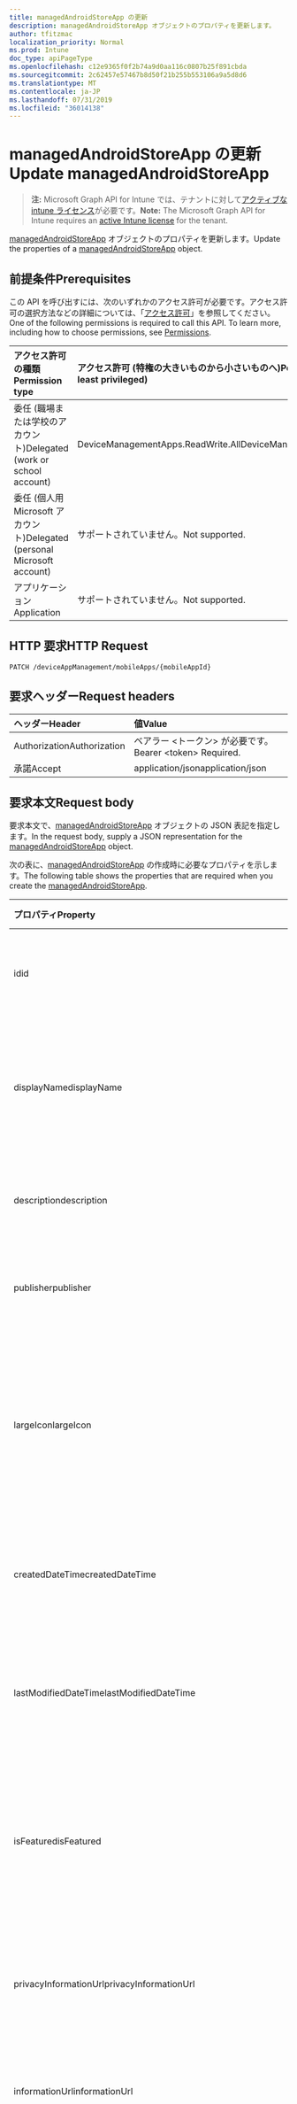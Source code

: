 ```yaml
---
title: managedAndroidStoreApp の更新
description: managedAndroidStoreApp オブジェクトのプロパティを更新します。
author: tfitzmac
localization_priority: Normal
ms.prod: Intune
doc_type: apiPageType
ms.openlocfilehash: c12e9365f0f2b74a9d0aa116c0807b25f891cbda
ms.sourcegitcommit: 2c62457e57467b8d50f21b255b553106a9a5d8d6
ms.translationtype: MT
ms.contentlocale: ja-JP
ms.lasthandoff: 07/31/2019
ms.locfileid: "36014138"
---
```

# <a name="update-managedandroidstoreapp"></a><span data-ttu-id="c9d37-103">managedAndroidStoreApp の更新</span><span class="sxs-lookup"><span data-stu-id="c9d37-103">Update managedAndroidStoreApp</span></span>

> <span data-ttu-id="c9d37-104">**注:** Microsoft Graph API for Intune では、テナントに対して[アクティブな intune ライセンス](https://go.microsoft.com/fwlink/?linkid=839381)が必要です。</span><span class="sxs-lookup"><span data-stu-id="c9d37-104">**Note:** The Microsoft Graph API for Intune requires an [active Intune license](https://go.microsoft.com/fwlink/?linkid=839381) for the tenant.</span></span>

<span data-ttu-id="c9d37-105">[managedAndroidStoreApp](../resources/intune-apps-managedandroidstoreapp.md) オブジェクトのプロパティを更新します。</span><span class="sxs-lookup"><span data-stu-id="c9d37-105">Update the properties of a [managedAndroidStoreApp](../resources/intune-apps-managedandroidstoreapp.md) object.</span></span>

## <a name="prerequisites"></a><span data-ttu-id="c9d37-106">前提条件</span><span class="sxs-lookup"><span data-stu-id="c9d37-106">Prerequisites</span></span>
<span data-ttu-id="c9d37-p101">この API を呼び出すには、次のいずれかのアクセス許可が必要です。アクセス許可の選択方法などの詳細については、「[アクセス許可](/graph/permissions-reference)」を参照してください。</span><span class="sxs-lookup"><span data-stu-id="c9d37-p101">One of the following permissions is required to call this API. To learn more, including how to choose permissions, see [Permissions](/graph/permissions-reference).</span></span>

|<span data-ttu-id="c9d37-109">アクセス許可の種類</span><span class="sxs-lookup"><span data-stu-id="c9d37-109">Permission type</span></span>|<span data-ttu-id="c9d37-110">アクセス許可 (特権の大きいものから小さいものへ)</span><span class="sxs-lookup"><span data-stu-id="c9d37-110">Permissions (from most to least privileged)</span></span>|
|:---|:---|
|<span data-ttu-id="c9d37-111">委任 (職場または学校のアカウント)</span><span class="sxs-lookup"><span data-stu-id="c9d37-111">Delegated (work or school account)</span></span>|<span data-ttu-id="c9d37-112">DeviceManagementApps.ReadWrite.All</span><span class="sxs-lookup"><span data-stu-id="c9d37-112">DeviceManagementApps.ReadWrite.All</span></span>|
|<span data-ttu-id="c9d37-113">委任 (個人用 Microsoft アカウント)</span><span class="sxs-lookup"><span data-stu-id="c9d37-113">Delegated (personal Microsoft account)</span></span>|<span data-ttu-id="c9d37-114">サポートされていません。</span><span class="sxs-lookup"><span data-stu-id="c9d37-114">Not supported.</span></span>|
|<span data-ttu-id="c9d37-115">アプリケーション</span><span class="sxs-lookup"><span data-stu-id="c9d37-115">Application</span></span>|<span data-ttu-id="c9d37-116">サポートされていません。</span><span class="sxs-lookup"><span data-stu-id="c9d37-116">Not supported.</span></span>|

## <a name="http-request"></a><span data-ttu-id="c9d37-117">HTTP 要求</span><span class="sxs-lookup"><span data-stu-id="c9d37-117">HTTP Request</span></span>
<!-- {
  "blockType": "ignored"
}
-->
``` http
PATCH /deviceAppManagement/mobileApps/{mobileAppId}
```

## <a name="request-headers"></a><span data-ttu-id="c9d37-118">要求ヘッダー</span><span class="sxs-lookup"><span data-stu-id="c9d37-118">Request headers</span></span>
|<span data-ttu-id="c9d37-119">ヘッダー</span><span class="sxs-lookup"><span data-stu-id="c9d37-119">Header</span></span>|<span data-ttu-id="c9d37-120">値</span><span class="sxs-lookup"><span data-stu-id="c9d37-120">Value</span></span>|
|:---|:---|
|<span data-ttu-id="c9d37-121">Authorization</span><span class="sxs-lookup"><span data-stu-id="c9d37-121">Authorization</span></span>|<span data-ttu-id="c9d37-122">ベアラー &lt;トークン&gt; が必要です。</span><span class="sxs-lookup"><span data-stu-id="c9d37-122">Bearer &lt;token&gt; Required.</span></span>|
|<span data-ttu-id="c9d37-123">承諾</span><span class="sxs-lookup"><span data-stu-id="c9d37-123">Accept</span></span>|<span data-ttu-id="c9d37-124">application/json</span><span class="sxs-lookup"><span data-stu-id="c9d37-124">application/json</span></span>|

## <a name="request-body"></a><span data-ttu-id="c9d37-125">要求本文</span><span class="sxs-lookup"><span data-stu-id="c9d37-125">Request body</span></span>
<span data-ttu-id="c9d37-126">要求本文で、[managedAndroidStoreApp](../resources/intune-apps-managedandroidstoreapp.md) オブジェクトの JSON 表記を指定します。</span><span class="sxs-lookup"><span data-stu-id="c9d37-126">In the request body, supply a JSON representation for the [managedAndroidStoreApp](../resources/intune-apps-managedandroidstoreapp.md) object.</span></span>

<span data-ttu-id="c9d37-127">次の表に、[managedAndroidStoreApp](../resources/intune-apps-managedandroidstoreapp.md) の作成時に必要なプロパティを示します。</span><span class="sxs-lookup"><span data-stu-id="c9d37-127">The following table shows the properties that are required when you create the [managedAndroidStoreApp](../resources/intune-apps-managedandroidstoreapp.md).</span></span>

|<span data-ttu-id="c9d37-128">プロパティ</span><span class="sxs-lookup"><span data-stu-id="c9d37-128">Property</span></span>|<span data-ttu-id="c9d37-129">型</span><span class="sxs-lookup"><span data-stu-id="c9d37-129">Type</span></span>|<span data-ttu-id="c9d37-130">説明</span><span class="sxs-lookup"><span data-stu-id="c9d37-130">Description</span></span>|
|:---|:---|:---|
|<span data-ttu-id="c9d37-131">id</span><span class="sxs-lookup"><span data-stu-id="c9d37-131">id</span></span>|<span data-ttu-id="c9d37-132">文字列</span><span class="sxs-lookup"><span data-stu-id="c9d37-132">String</span></span>|<span data-ttu-id="c9d37-133">エンティティのキー。</span><span class="sxs-lookup"><span data-stu-id="c9d37-133">Key of the entity.</span></span> <span data-ttu-id="c9d37-134">[mobileApp](../resources/intune-apps-mobileapp.md) から継承します</span><span class="sxs-lookup"><span data-stu-id="c9d37-134">Inherited from [mobileApp](../resources/intune-apps-mobileapp.md)</span></span>|
|<span data-ttu-id="c9d37-135">displayName</span><span class="sxs-lookup"><span data-stu-id="c9d37-135">displayName</span></span>|<span data-ttu-id="c9d37-136">文字列</span><span class="sxs-lookup"><span data-stu-id="c9d37-136">String</span></span>|<span data-ttu-id="c9d37-137">管理者が提供またはインポートしたアプリのタイトル。</span><span class="sxs-lookup"><span data-stu-id="c9d37-137">The admin provided or imported title of the app.</span></span> <span data-ttu-id="c9d37-138">[mobileApp](../resources/intune-apps-mobileapp.md) から継承します</span><span class="sxs-lookup"><span data-stu-id="c9d37-138">Inherited from [mobileApp](../resources/intune-apps-mobileapp.md)</span></span>|
|<span data-ttu-id="c9d37-139">description</span><span class="sxs-lookup"><span data-stu-id="c9d37-139">description</span></span>|<span data-ttu-id="c9d37-140">String</span><span class="sxs-lookup"><span data-stu-id="c9d37-140">String</span></span>|<span data-ttu-id="c9d37-141">アプリの説明。</span><span class="sxs-lookup"><span data-stu-id="c9d37-141">The description of the app.</span></span> <span data-ttu-id="c9d37-142">[mobileApp](../resources/intune-apps-mobileapp.md) から継承します</span><span class="sxs-lookup"><span data-stu-id="c9d37-142">Inherited from [mobileApp](../resources/intune-apps-mobileapp.md)</span></span>|
|<span data-ttu-id="c9d37-143">publisher</span><span class="sxs-lookup"><span data-stu-id="c9d37-143">publisher</span></span>|<span data-ttu-id="c9d37-144">String</span><span class="sxs-lookup"><span data-stu-id="c9d37-144">String</span></span>|<span data-ttu-id="c9d37-145">アプリの発行元。</span><span class="sxs-lookup"><span data-stu-id="c9d37-145">The publisher of the app.</span></span> <span data-ttu-id="c9d37-146">[mobileApp](../resources/intune-apps-mobileapp.md) から継承します</span><span class="sxs-lookup"><span data-stu-id="c9d37-146">Inherited from [mobileApp](../resources/intune-apps-mobileapp.md)</span></span>|
|<span data-ttu-id="c9d37-147">largeIcon</span><span class="sxs-lookup"><span data-stu-id="c9d37-147">largeIcon</span></span>|[<span data-ttu-id="c9d37-148">mimeContent</span><span class="sxs-lookup"><span data-stu-id="c9d37-148">mimeContent</span></span>](../resources/intune-shared-mimecontent.md)|<span data-ttu-id="c9d37-149">アプリの詳細に表示され、アイコンのアップロードに使用される大きいアイコン。</span><span class="sxs-lookup"><span data-stu-id="c9d37-149">The large icon, to be displayed in the app details and used for upload of the icon.</span></span> <span data-ttu-id="c9d37-150">[mobileApp](../resources/intune-apps-mobileapp.md) から継承します</span><span class="sxs-lookup"><span data-stu-id="c9d37-150">Inherited from [mobileApp](../resources/intune-apps-mobileapp.md)</span></span>|
|<span data-ttu-id="c9d37-151">createdDateTime</span><span class="sxs-lookup"><span data-stu-id="c9d37-151">createdDateTime</span></span>|<span data-ttu-id="c9d37-152">DateTimeOffset</span><span class="sxs-lookup"><span data-stu-id="c9d37-152">DateTimeOffset</span></span>|<span data-ttu-id="c9d37-153">アプリが作成された日時。</span><span class="sxs-lookup"><span data-stu-id="c9d37-153">The date and time the app was created.</span></span> <span data-ttu-id="c9d37-154">[mobileApp](../resources/intune-apps-mobileapp.md) から継承します</span><span class="sxs-lookup"><span data-stu-id="c9d37-154">Inherited from [mobileApp](../resources/intune-apps-mobileapp.md)</span></span>|
|<span data-ttu-id="c9d37-155">lastModifiedDateTime</span><span class="sxs-lookup"><span data-stu-id="c9d37-155">lastModifiedDateTime</span></span>|<span data-ttu-id="c9d37-156">DateTimeOffset</span><span class="sxs-lookup"><span data-stu-id="c9d37-156">DateTimeOffset</span></span>|<span data-ttu-id="c9d37-157">アプリが最後に変更された日時。</span><span class="sxs-lookup"><span data-stu-id="c9d37-157">The date and time the app was last modified.</span></span> <span data-ttu-id="c9d37-158">[mobileApp](../resources/intune-apps-mobileapp.md) から継承します</span><span class="sxs-lookup"><span data-stu-id="c9d37-158">Inherited from [mobileApp](../resources/intune-apps-mobileapp.md)</span></span>|
|<span data-ttu-id="c9d37-159">isFeatured</span><span class="sxs-lookup"><span data-stu-id="c9d37-159">isFeatured</span></span>|<span data-ttu-id="c9d37-160">Boolean</span><span class="sxs-lookup"><span data-stu-id="c9d37-160">Boolean</span></span>|<span data-ttu-id="c9d37-161">アプリが管理者のおすすめとしてマークされたかどうかを示す値。[mobileApp](../resources/intune-apps-mobileapp.md) から継承します</span><span class="sxs-lookup"><span data-stu-id="c9d37-161">The value indicating whether the app is marked as featured by the admin. Inherited from [mobileApp](../resources/intune-apps-mobileapp.md)</span></span>|
|<span data-ttu-id="c9d37-162">privacyInformationUrl</span><span class="sxs-lookup"><span data-stu-id="c9d37-162">privacyInformationUrl</span></span>|<span data-ttu-id="c9d37-163">String</span><span class="sxs-lookup"><span data-stu-id="c9d37-163">String</span></span>|<span data-ttu-id="c9d37-164">プライバシーに関する声明の URL。</span><span class="sxs-lookup"><span data-stu-id="c9d37-164">The privacy statement Url.</span></span> <span data-ttu-id="c9d37-165">[mobileApp](../resources/intune-apps-mobileapp.md) から継承します</span><span class="sxs-lookup"><span data-stu-id="c9d37-165">Inherited from [mobileApp](../resources/intune-apps-mobileapp.md)</span></span>|
|<span data-ttu-id="c9d37-166">informationUrl</span><span class="sxs-lookup"><span data-stu-id="c9d37-166">informationUrl</span></span>|<span data-ttu-id="c9d37-167">String</span><span class="sxs-lookup"><span data-stu-id="c9d37-167">String</span></span>|<span data-ttu-id="c9d37-168">詳細情報の URL。</span><span class="sxs-lookup"><span data-stu-id="c9d37-168">The more information Url.</span></span> <span data-ttu-id="c9d37-169">[mobileApp](../resources/intune-apps-mobileapp.md) から継承します</span><span class="sxs-lookup"><span data-stu-id="c9d37-169">Inherited from [mobileApp](../resources/intune-apps-mobileapp.md)</span></span>|
|<span data-ttu-id="c9d37-170">owner</span><span class="sxs-lookup"><span data-stu-id="c9d37-170">owner</span></span>|<span data-ttu-id="c9d37-171">String</span><span class="sxs-lookup"><span data-stu-id="c9d37-171">String</span></span>|<span data-ttu-id="c9d37-172">アプリの所有者。</span><span class="sxs-lookup"><span data-stu-id="c9d37-172">The owner of the app.</span></span> <span data-ttu-id="c9d37-173">[mobileApp](../resources/intune-apps-mobileapp.md) から継承します</span><span class="sxs-lookup"><span data-stu-id="c9d37-173">Inherited from [mobileApp](../resources/intune-apps-mobileapp.md)</span></span>|
|<span data-ttu-id="c9d37-174">developer</span><span class="sxs-lookup"><span data-stu-id="c9d37-174">developer</span></span>|<span data-ttu-id="c9d37-175">String</span><span class="sxs-lookup"><span data-stu-id="c9d37-175">String</span></span>|<span data-ttu-id="c9d37-176">アプリの開発者。</span><span class="sxs-lookup"><span data-stu-id="c9d37-176">The developer of the app.</span></span> <span data-ttu-id="c9d37-177">[mobileApp](../resources/intune-apps-mobileapp.md) から継承します</span><span class="sxs-lookup"><span data-stu-id="c9d37-177">Inherited from [mobileApp](../resources/intune-apps-mobileapp.md)</span></span>|
|<span data-ttu-id="c9d37-178">notes</span><span class="sxs-lookup"><span data-stu-id="c9d37-178">notes</span></span>|<span data-ttu-id="c9d37-179">String</span><span class="sxs-lookup"><span data-stu-id="c9d37-179">String</span></span>|<span data-ttu-id="c9d37-180">アプリ用のメモ。</span><span class="sxs-lookup"><span data-stu-id="c9d37-180">Notes for the app.</span></span> <span data-ttu-id="c9d37-181">[mobileApp](../resources/intune-apps-mobileapp.md) から継承します</span><span class="sxs-lookup"><span data-stu-id="c9d37-181">Inherited from [mobileApp](../resources/intune-apps-mobileapp.md)</span></span>|
|<span data-ttu-id="c9d37-182">publishingState</span><span class="sxs-lookup"><span data-stu-id="c9d37-182">publishingState</span></span>|[<span data-ttu-id="c9d37-183">mobileAppPublishingState</span><span class="sxs-lookup"><span data-stu-id="c9d37-183">mobileAppPublishingState</span></span>](../resources/intune-apps-mobileapppublishingstate.md)|<span data-ttu-id="c9d37-184">アプリの発行の状態。</span><span class="sxs-lookup"><span data-stu-id="c9d37-184">The publishing state for the app.</span></span> <span data-ttu-id="c9d37-185">アプリが発行されていない限り、アプリを割り当てることができません。</span><span class="sxs-lookup"><span data-stu-id="c9d37-185">The app cannot be assigned unless the app is published.</span></span> <span data-ttu-id="c9d37-186">[MobileApp](../resources/intune-apps-mobileapp.md)から継承されます。</span><span class="sxs-lookup"><span data-stu-id="c9d37-186">Inherited from [mobileApp](../resources/intune-apps-mobileapp.md).</span></span> <span data-ttu-id="c9d37-187">可能な値は、`notPublished`、`processing`、`published` です。</span><span class="sxs-lookup"><span data-stu-id="c9d37-187">Possible values are: `notPublished`, `processing`, `published`.</span></span>|
|<span data-ttu-id="c9d37-188">appAvailability</span><span class="sxs-lookup"><span data-stu-id="c9d37-188">appAvailability</span></span>|[<span data-ttu-id="c9d37-189">managedAppAvailability</span><span class="sxs-lookup"><span data-stu-id="c9d37-189">managedAppAvailability</span></span>](../resources/intune-apps-managedappavailability.md)|<span data-ttu-id="c9d37-190">アプリケーションの可用性。</span><span class="sxs-lookup"><span data-stu-id="c9d37-190">The Application's availability.</span></span> <span data-ttu-id="c9d37-191">[Managedapp](../resources/intune-apps-managedapp.md)から継承されます。</span><span class="sxs-lookup"><span data-stu-id="c9d37-191">Inherited from [managedApp](../resources/intune-apps-managedapp.md).</span></span> <span data-ttu-id="c9d37-192">可能な値は、`global`、`lineOfBusiness` です。</span><span class="sxs-lookup"><span data-stu-id="c9d37-192">Possible values are: `global`, `lineOfBusiness`.</span></span>|
|<span data-ttu-id="c9d37-193">version</span><span class="sxs-lookup"><span data-stu-id="c9d37-193">version</span></span>|<span data-ttu-id="c9d37-194">String</span><span class="sxs-lookup"><span data-stu-id="c9d37-194">String</span></span>|<span data-ttu-id="c9d37-195">アプリケーションのバージョン。</span><span class="sxs-lookup"><span data-stu-id="c9d37-195">The Application's version.</span></span> <span data-ttu-id="c9d37-196">[managedApp](../resources/intune-apps-managedapp.md) から継承します</span><span class="sxs-lookup"><span data-stu-id="c9d37-196">Inherited from [managedApp](../resources/intune-apps-managedapp.md)</span></span>|
|<span data-ttu-id="c9d37-197">packageId</span><span class="sxs-lookup"><span data-stu-id="c9d37-197">packageId</span></span>|<span data-ttu-id="c9d37-198">String</span><span class="sxs-lookup"><span data-stu-id="c9d37-198">String</span></span>|<span data-ttu-id="c9d37-199">アプリのパッケージ ID。</span><span class="sxs-lookup"><span data-stu-id="c9d37-199">The app's package ID.</span></span>|
|<span data-ttu-id="c9d37-200">appStoreUrl</span><span class="sxs-lookup"><span data-stu-id="c9d37-200">appStoreUrl</span></span>|<span data-ttu-id="c9d37-201">String</span><span class="sxs-lookup"><span data-stu-id="c9d37-201">String</span></span>|<span data-ttu-id="c9d37-202">Android の AppStoreUrl。</span><span class="sxs-lookup"><span data-stu-id="c9d37-202">The Android AppStoreUrl.</span></span>|
|<span data-ttu-id="c9d37-203">minimumSupportedOperatingSystem</span><span class="sxs-lookup"><span data-stu-id="c9d37-203">minimumSupportedOperatingSystem</span></span>|[<span data-ttu-id="c9d37-204">androidMinimumOperatingSystem</span><span class="sxs-lookup"><span data-stu-id="c9d37-204">androidMinimumOperatingSystem</span></span>](../resources/intune-apps-androidminimumoperatingsystem.md)|<span data-ttu-id="c9d37-205">サポートされているオペレーティング システムの最小の値。</span><span class="sxs-lookup"><span data-stu-id="c9d37-205">The value for the minimum supported operating system.</span></span>|



## <a name="response"></a><span data-ttu-id="c9d37-206">応答</span><span class="sxs-lookup"><span data-stu-id="c9d37-206">Response</span></span>
<span data-ttu-id="c9d37-207">成功した場合、このメソッドは `200 OK` 応答コードと、更新された [managedAndroidStoreApp](../resources/intune-apps-managedandroidstoreapp.md) オブジェクトを応答本文で返します。</span><span class="sxs-lookup"><span data-stu-id="c9d37-207">If successful, this method returns a `200 OK` response code and an updated [managedAndroidStoreApp](../resources/intune-apps-managedandroidstoreapp.md) object in the response body.</span></span>

## <a name="example"></a><span data-ttu-id="c9d37-208">例</span><span class="sxs-lookup"><span data-stu-id="c9d37-208">Example</span></span>

### <a name="request"></a><span data-ttu-id="c9d37-209">要求</span><span class="sxs-lookup"><span data-stu-id="c9d37-209">Request</span></span>
<span data-ttu-id="c9d37-210">以下は、要求の例です。</span><span class="sxs-lookup"><span data-stu-id="c9d37-210">Here is an example of the request.</span></span>
``` http
PATCH https://graph.microsoft.com/v1.0/deviceAppManagement/mobileApps/{mobileAppId}
Content-type: application/json
Content-length: 1016

{
  "@odata.type": "#microsoft.graph.managedAndroidStoreApp",
  "displayName": "Display Name value",
  "description": "Description value",
  "publisher": "Publisher value",
  "largeIcon": {
    "@odata.type": "microsoft.graph.mimeContent",
    "type": "Type value",
    "value": "dmFsdWU="
  },
  "isFeatured": true,
  "privacyInformationUrl": "https://example.com/privacyInformationUrl/",
  "informationUrl": "https://example.com/informationUrl/",
  "owner": "Owner value",
  "developer": "Developer value",
  "notes": "Notes value",
  "publishingState": "processing",
  "appAvailability": "lineOfBusiness",
  "version": "Version value",
  "packageId": "Package Id value",
  "appStoreUrl": "https://example.com/appStoreUrl/",
  "minimumSupportedOperatingSystem": {
    "@odata.type": "microsoft.graph.androidMinimumOperatingSystem",
    "v4_0": true,
    "v4_0_3": true,
    "v4_1": true,
    "v4_2": true,
    "v4_3": true,
    "v4_4": true,
    "v5_0": true,
    "v5_1": true
  }
}
```

### <a name="response"></a><span data-ttu-id="c9d37-211">応答</span><span class="sxs-lookup"><span data-stu-id="c9d37-211">Response</span></span>
<span data-ttu-id="c9d37-p117">以下は、応答の例です。注:簡潔にするために、ここに示す応答オブジェクトは切り詰められている場合があります。すべてのプロパティは実際の呼び出しから返されます。</span><span class="sxs-lookup"><span data-stu-id="c9d37-p117">Here is an example of the response. Note: The response object shown here may be truncated for brevity. All of the properties will be returned from an actual call.</span></span>
``` http
HTTP/1.1 200 OK
Content-Type: application/json
Content-Length: 1188

{
  "@odata.type": "#microsoft.graph.managedAndroidStoreApp",
  "id": "89e7e991-e991-89e7-91e9-e78991e9e789",
  "displayName": "Display Name value",
  "description": "Description value",
  "publisher": "Publisher value",
  "largeIcon": {
    "@odata.type": "microsoft.graph.mimeContent",
    "type": "Type value",
    "value": "dmFsdWU="
  },
  "createdDateTime": "2017-01-01T00:02:43.5775965-08:00",
  "lastModifiedDateTime": "2017-01-01T00:00:35.1329464-08:00",
  "isFeatured": true,
  "privacyInformationUrl": "https://example.com/privacyInformationUrl/",
  "informationUrl": "https://example.com/informationUrl/",
  "owner": "Owner value",
  "developer": "Developer value",
  "notes": "Notes value",
  "publishingState": "processing",
  "appAvailability": "lineOfBusiness",
  "version": "Version value",
  "packageId": "Package Id value",
  "appStoreUrl": "https://example.com/appStoreUrl/",
  "minimumSupportedOperatingSystem": {
    "@odata.type": "microsoft.graph.androidMinimumOperatingSystem",
    "v4_0": true,
    "v4_0_3": true,
    "v4_1": true,
    "v4_2": true,
    "v4_3": true,
    "v4_4": true,
    "v5_0": true,
    "v5_1": true
  }
}
```



